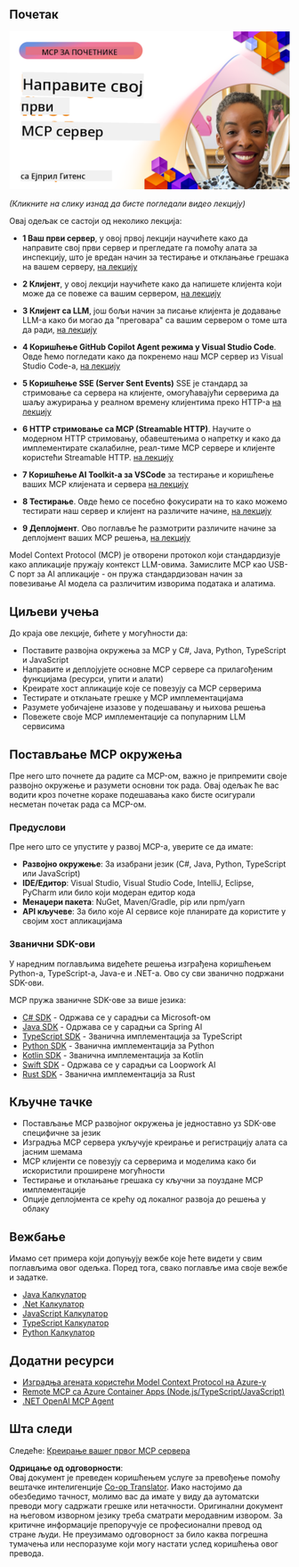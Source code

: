 <!--
CO_OP_TRANSLATOR_METADATA:
{
  "original_hash": "858362ce0118de3fec0f9114bf396101",
  "translation_date": "2025-08-18T17:02:04+00:00",
  "source_file": "03-GettingStarted/README.md",
  "language_code": "sr"
}
-->
## Почетак  

[![Направите свој први MCP сервер](../../../translated_images/04.0ea920069efd979a0b2dad51e72c1df7ead9c57b3305796068a6cee1f0dd6674.sr.png)](https://youtu.be/sNDZO9N4m9Y)

_(Кликните на слику изнад да бисте погледали видео лекцију)_

Овај одељак се састоји од неколико лекција:

- **1 Ваш први сервер**, у овој првој лекцији научићете како да направите свој први сервер и прегледате га помоћу алата за инспекцију, што је вредан начин за тестирање и отклањање грешака на вашем серверу, [на лекцију](01-first-server/README.md)

- **2 Клијент**, у овој лекцији научићете како да напишете клијента који може да се повеже са вашим сервером, [на лекцију](02-client/README.md)

- **3 Клијент са LLM**, још бољи начин за писање клијента је додавање LLM-а како би могао да "преговара" са вашим сервером о томе шта да ради, [на лекцију](03-llm-client/README.md)

- **4 Коришћење GitHub Copilot Agent режима у Visual Studio Code**. Овде ћемо погледати како да покренемо наш MCP сервер из Visual Studio Code-а, [на лекцију](04-vscode/README.md)

- **5 Коришћење SSE (Server Sent Events)** SSE је стандард за стримовање са сервера на клијенте, омогућавајући серверима да шаљу ажурирања у реалном времену клијентима преко HTTP-а [на лекцију](05-sse-server/README.md)

- **6 HTTP стримовање са MCP (Streamable HTTP)**. Научите о модерном HTTP стримовању, обавештењима о напретку и како да имплементирате скалабилне, реал-тиме MCP сервере и клијенте користећи Streamable HTTP. [на лекцију](06-http-streaming/README.md)

- **7 Коришћење AI Toolkit-а за VSCode** за тестирање и коришћење ваших MCP клијената и сервера [на лекцију](07-aitk/README.md)

- **8 Тестирање**. Овде ћемо се посебно фокусирати на то како можемо тестирати наш сервер и клијент на различите начине, [на лекцију](08-testing/README.md)

- **9 Деплојмент**. Ово поглавље ће размотрити различите начине за деплојмент ваших MCP решења, [на лекцију](09-deployment/README.md)

Model Context Protocol (MCP) је отворени протокол који стандардизује како апликације пружају контекст LLM-овима. Замислите MCP као USB-C порт за AI апликације - он пружа стандардизован начин за повезивање AI модела са различитим изворима података и алатима.

## Циљеви учења

До краја ове лекције, бићете у могућности да:

- Поставите развојна окружења за MCP у C#, Java, Python, TypeScript и JavaScript
- Направите и деплојујете основне MCP сервере са прилагођеним функцијама (ресурси, упити и алати)
- Креирате хост апликације које се повезују са MCP серверима
- Тестирате и отклањате грешке у MCP имплементацијама
- Разумете уобичајене изазове у подешавању и њихова решења
- Повежете своје MCP имплементације са популарним LLM сервисима

## Постављање MCP окружења

Пре него што почнете да радите са MCP-ом, важно је припремити своје развојно окружење и разумети основни ток рада. Овај одељак ће вас водити кроз почетне кораке подешавања како бисте осигурали несметан почетак рада са MCP-ом.

### Предуслови

Пре него што се упустите у развој MCP-а, уверите се да имате:

- **Развојно окружење**: За изабрани језик (C#, Java, Python, TypeScript или JavaScript)
- **IDE/Едитор**: Visual Studio, Visual Studio Code, IntelliJ, Eclipse, PyCharm или било који модеран едитор кода
- **Менаџери пакета**: NuGet, Maven/Gradle, pip или npm/yarn
- **API кључеве**: За било које AI сервисе које планирате да користите у својим хост апликацијама

### Званични SDK-ови

У наредним поглављима видећете решења изграђена коришћењем Python-а, TypeScript-а, Java-е и .NET-а. Ово су сви званично подржани SDK-ови.

MCP пружа званичне SDK-ове за више језика:
- [C# SDK](https://github.com/modelcontextprotocol/csharp-sdk) - Одржава се у сарадњи са Microsoft-ом
- [Java SDK](https://github.com/modelcontextprotocol/java-sdk) - Одржава се у сарадњи са Spring AI
- [TypeScript SDK](https://github.com/modelcontextprotocol/typescript-sdk) - Званична имплементација за TypeScript
- [Python SDK](https://github.com/modelcontextprotocol/python-sdk) - Званична имплементација за Python
- [Kotlin SDK](https://github.com/modelcontextprotocol/kotlin-sdk) - Званична имплементација за Kotlin
- [Swift SDK](https://github.com/modelcontextprotocol/swift-sdk) - Одржава се у сарадњи са Loopwork AI
- [Rust SDK](https://github.com/modelcontextprotocol/rust-sdk) - Званична имплементација за Rust

## Кључне тачке

- Постављање MCP развојног окружења је једноставно уз SDK-ове специфичне за језик
- Изградња MCP сервера укључује креирање и регистрацију алата са јасним шемама
- MCP клијенти се повезују са серверима и моделима како би искористили проширене могућности
- Тестирање и отклањање грешака су кључни за поуздане MCP имплементације
- Опције деплојмента се крећу од локалног развоја до решења у облаку

## Вежбање

Имамо сет примера који допуњују вежбе које ћете видети у свим поглављима овог одељка. Поред тога, свако поглавље има своје вежбе и задатке.

- [Java Калкулатор](./samples/java/calculator/README.md)
- [.Net Калкулатор](../../../03-GettingStarted/samples/csharp)
- [JavaScript Калкулатор](./samples/javascript/README.md)
- [TypeScript Калкулатор](./samples/typescript/README.md)
- [Python Калкулатор](../../../03-GettingStarted/samples/python)

## Додатни ресурси

- [Изградња агената користећи Model Context Protocol на Azure-у](https://learn.microsoft.com/azure/developer/ai/intro-agents-mcp)
- [Remote MCP са Azure Container Apps (Node.js/TypeScript/JavaScript)](https://learn.microsoft.com/samples/azure-samples/mcp-container-ts/mcp-container-ts/)
- [.NET OpenAI MCP Agent](https://learn.microsoft.com/samples/azure-samples/openai-mcp-agent-dotnet/openai-mcp-agent-dotnet/)

## Шта следи

Следеће: [Креирање вашег првог MCP сервера](01-first-server/README.md)

**Одрицање од одговорности**:  
Овај документ је преведен коришћењем услуге за превођење помоћу вештачке интелигенције [Co-op Translator](https://github.com/Azure/co-op-translator). Иако настојимо да обезбедимо тачност, молимо вас да имате у виду да аутоматски преводи могу садржати грешке или нетачности. Оригинални документ на његовом изворном језику треба сматрати меродавним извором. За критичне информације препоручује се професионални превод од стране људи. Не преузимамо одговорност за било каква погрешна тумачења или неспоразуме који могу настати услед коришћења овог превода.